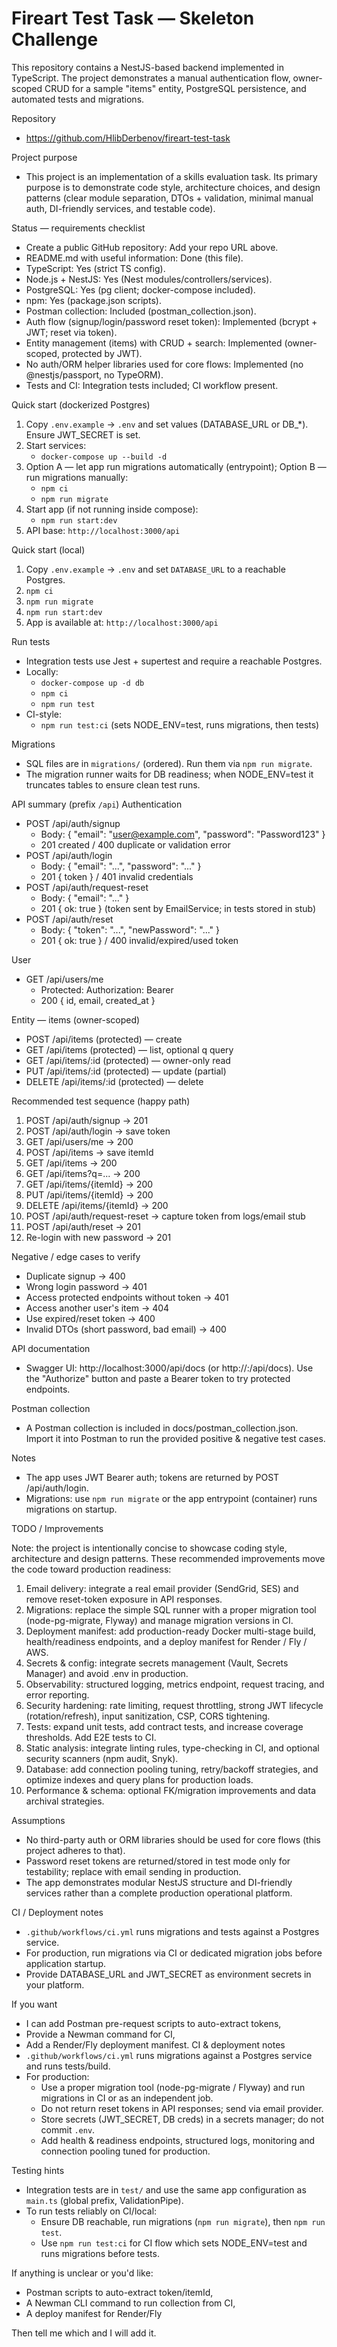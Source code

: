 # Fireart Test Task — Skeleton Challenge

This repository contains a NestJS-based backend implemented in TypeScript. The project demonstrates a manual authentication flow, owner-scoped CRUD for a sample "items" entity, PostgreSQL persistence, and automated tests and migrations.

Repository
- https://github.com/HlibDerbenov/fireart-test-task

Project purpose
- This project is an implementation of a skills evaluation task. Its primary purpose is to demonstrate code style, architecture choices, and design patterns (clear module separation, DTOs + validation, minimal manual auth, DI-friendly services, and testable code).

Status — requirements checklist
- Create a public GitHub repository: Add your repo URL above.
- README.md with useful information: Done (this file).
- TypeScript: Yes (strict TS config).
- Node.js + NestJS: Yes (Nest modules/controllers/services).
- PostgreSQL: Yes (pg client; docker-compose included).
- npm: Yes (package.json scripts).
- Postman collection: Included (postman_collection.json).
- Auth flow (signup/login/password reset token): Implemented (bcrypt + JWT; reset via token).
- Entity management (items) with CRUD + search: Implemented (owner-scoped, protected by JWT).
- No auth/ORM helper libraries used for core flows: Implemented (no @nestjs/passport, no TypeORM).
- Tests and CI: Integration tests included; CI workflow present.

Quick start (dockerized Postgres)
1. Copy `.env.example` -> `.env` and set values (DATABASE_URL or DB_*). Ensure JWT_SECRET is set.
2. Start services:
   - `docker-compose up --build -d`
3. Option A — let app run migrations automatically (entrypoint); Option B — run migrations manually:
   - `npm ci`
   - `npm run migrate`
4. Start app (if not running inside compose):
   - `npm run start:dev`
5. API base: `http://localhost:3000/api`

Quick start (local)
1. Copy `.env.example` -> `.env` and set `DATABASE_URL` to a reachable Postgres.
2. `npm ci`
3. `npm run migrate`
4. `npm run start:dev`
5. App is available at: `http://localhost:3000/api`

Run tests
- Integration tests use Jest + supertest and require a reachable Postgres.
- Locally:
  - `docker-compose up -d db`
  - `npm ci`
  - `npm run test`
- CI-style:
  - `npm run test:ci` (sets NODE_ENV=test, runs migrations, then tests)

Migrations
- SQL files are in `migrations/` (ordered). Run them via `npm run migrate`.
- The migration runner waits for DB readiness; when NODE_ENV=test it truncates tables to ensure clean test runs.

API summary (prefix `/api`)
Authentication
- POST /api/auth/signup
  - Body: { "email": "user@example.com", "password": "Password123" }
  - 201 created / 400 duplicate or validation error
- POST /api/auth/login
  - Body: { "email": "...", "password": "..." }
  - 201 { token } / 401 invalid credentials
- POST /api/auth/request-reset
  - Body: { "email": "..." }
  - 201 { ok: true } (token sent by EmailService; in tests stored in stub)
- POST /api/auth/reset
  - Body: { "token": "...", "newPassword": "..." }
  - 201 { ok: true } / 400 invalid/expired/used token

User
- GET /api/users/me
  - Protected: Authorization: Bearer <token>
  - 200 { id, email, created_at }

Entity — items (owner-scoped)
- POST /api/items (protected) — create
- GET /api/items (protected) — list, optional q query
- GET /api/items/:id (protected) — owner-only read
- PUT /api/items/:id (protected) — update (partial)
- DELETE /api/items/:id (protected) — delete

Recommended test sequence (happy path)
1. POST /api/auth/signup -> 201
2. POST /api/auth/login -> save token
3. GET /api/users/me -> 200
4. POST /api/items -> save itemId
5. GET /api/items -> 200
6. GET /api/items?q=... -> 200
7. GET /api/items/{itemId} -> 200
8. PUT /api/items/{itemId} -> 200
9. DELETE /api/items/{itemId} -> 200
10. POST /api/auth/request-reset -> capture token from logs/email stub
11. POST /api/auth/reset -> 201
12. Re-login with new password -> 201

Negative / edge cases to verify
- Duplicate signup -> 400
- Wrong login password -> 401
- Access protected endpoints without token -> 401
- Access another user's item -> 404
- Use expired/reset token -> 400
- Invalid DTOs (short password, bad email) -> 400

API documentation
- Swagger UI: http://localhost:3000/api/docs (or http://<host>:<PORT>/api/docs). Use the "Authorize" button and paste a Bearer token to try protected endpoints.

Postman collection
- A Postman collection is included in docs/postman_collection.json. Import it into Postman to run the provided positive & negative test cases.

Notes
- The app uses JWT Bearer auth; tokens are returned by POST /api/auth/login.
- Migrations: use `npm run migrate` or the app entrypoint (container) runs migrations on startup.

TODO / Improvements

Note: the project is intentionally concise to showcase coding style, architecture and design patterns. These recommended improvements move the code toward production readiness:
1. Email delivery: integrate a real email provider (SendGrid, SES) and remove reset-token exposure in API responses.
2. Migrations: replace the simple SQL runner with a proper migration tool (node-pg-migrate, Flyway) and manage migration versions in CI.
3. Deployment manifest: add production-ready Docker multi-stage build, health/readiness endpoints, and a deploy manifest for Render / Fly / AWS.
4. Secrets & config: integrate secrets management (Vault, Secrets Manager) and avoid .env in production.
5. Observability: structured logging, metrics endpoint, request tracing, and error reporting.
6. Security hardening: rate limiting, request throttling, strong JWT lifecycle (rotation/refresh), input sanitization, CSP, CORS tightening.
7. Tests: expand unit tests, add contract tests, and increase coverage thresholds. Add E2E tests to CI.
8. Static analysis: integrate linting rules, type-checking in CI, and optional security scanners (npm audit, Snyk).
9. Database: add connection pooling tuning, retry/backoff strategies, and optimize indexes and query plans for production loads.
10. Performance & schema: optional FK/migration improvements and data archival strategies.

Assumptions
- No third-party auth or ORM libraries should be used for core flows (this project adheres to that).
- Password reset tokens are returned/stored in test mode only for testability; replace with email sending in production.
- The app demonstrates modular NestJS structure and DI-friendly services rather than a complete production operational platform.

CI / Deployment notes
- `.github/workflows/ci.yml` runs migrations and tests against a Postgres service.
- For production, run migrations via CI or dedicated migration jobs before application startup.
- Provide DATABASE_URL and JWT_SECRET as environment secrets in your platform.

If you want
- I can add Postman pre-request scripts to auto-extract tokens,
- Provide a Newman command for CI,
- Add a Render/Fly deployment manifest.
CI & deployment notes
- `.github/workflows/ci.yml` runs migrations against a Postgres service and runs tests/build.
- For production:
  - Use a proper migration tool (node-pg-migrate / Flyway) and run migrations in CI or as an independent job.
  - Do not return reset tokens in API responses; send via email provider.
  - Store secrets (JWT_SECRET, DB creds) in a secrets manager; do not commit `.env`.
  - Add health & readiness endpoints, structured logs, monitoring and connection pooling tuned for production.

Testing hints
- Integration tests are in `test/` and use the same app configuration as `main.ts` (global prefix, ValidationPipe).
- To run tests reliably on CI/local:
  - Ensure DB reachable, run migrations (`npm run migrate`), then `npm run test`.
  - Use `npm run test:ci` for CI flow which sets NODE_ENV=test and runs migrations before tests.

If anything is unclear or you'd like:
- Postman scripts to auto-extract token/itemId,
- A Newman CLI command to run collection from CI,
- A deploy manifest for Render/Fly

Then tell me which and I will add it.

